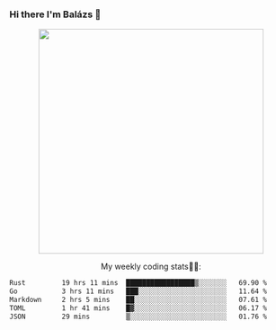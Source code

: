 ### Hi there I'm Balázs 👋
  
<p align="center">
  <img width="400" src="https://github-readme-stats.vercel.app/api/top-langs/?username=bkutasi&size_weight=0.5&count_weight=0.5&hide=jupyter%20notebook&layout=compact&theme=tokyonight">
</p>
<p align="center">
My weekly coding stats👨‍💻:
</p>
<!--START_SECTION:waka-->

```txt
Rust         19 hrs 11 mins  █████████████████▒░░░░░░░   69.90 %
Go           3 hrs 11 mins   ███░░░░░░░░░░░░░░░░░░░░░░   11.64 %
Markdown     2 hrs 5 mins    ██░░░░░░░░░░░░░░░░░░░░░░░   07.61 %
TOML         1 hr 41 mins    █▓░░░░░░░░░░░░░░░░░░░░░░░   06.17 %
JSON         29 mins         ▒░░░░░░░░░░░░░░░░░░░░░░░░   01.76 %
```

<!--END_SECTION:waka-->



<!--
**bkutasi/bkutasi** is a ✨ _special_ ✨ repository because its `README.md` (this file) appears on your GitHub profile.

Here are some ideas to get you started:

- 🔭 I’m currently working on ...
- 🌱 I’m currently learning ...
- 👯 I’m looking to collaborate on ...
- 🤔 I’m looking for help with ...
- 💬 Ask me about ...
- 📫 How to reach me: ...
- 😄 Pronouns: ...
- ⚡ Fun fact: ...
-->

